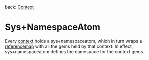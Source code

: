 back: [Context](../basics/context.md#Atoms)

# Sys+NamespaceAtom

Every [context](../basics/context.md#Atoms) holds a sys+namespaceatom, which in turn wraps a [referencemap](../basics/referencemap.md) with all the gems held by that context. In effect, sys+namespaceatom defines the namespace for the context gems.